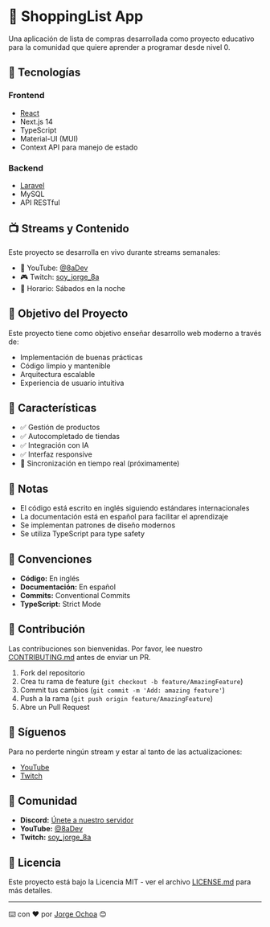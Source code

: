 # 🛒 ShoppingList App

Una aplicación de lista de compras desarrollada como proyecto educativo para la comunidad que quiere aprender a programar desde nivel 0.

## 🚀 Tecnologías

### Frontend
- [React](frontend/README.md)
- Next.js 14
- TypeScript
- Material-UI (MUI)
- Context API para manejo de estado

### Backend
- [Laravel](backend/README.md)
- MySQL
- API RESTful

## 📺 Streams y Contenido

Este proyecto se desarrolla en vivo durante streams semanales:

- 🎥 YouTube: [@8aDev](https://www.youtube.com/@8aDev)
- 🎮 Twitch: [soy_jorge_8a](https://www.twitch.tv/soy_jorge_8a)
- 📅 Horario: Sábados en la noche

## 🎯 Objetivo del Proyecto

Este proyecto tiene como objetivo enseñar desarrollo web moderno a través de:
- Implementación de buenas prácticas
- Código limpio y mantenible
- Arquitectura escalable
- Experiencia de usuario intuitiva

## 🎯 Características

- ✅ Gestión de productos
- ✅ Autocompletado de tiendas
- ✅ Integración con IA
- ✅ Interfaz responsive
- 🔄 Sincronización en tiempo real (próximamente)

## 📝 Notas

- El código está escrito en inglés siguiendo estándares internacionales
- La documentación está en español para facilitar el aprendizaje
- Se implementan patrones de diseño modernos
- Se utiliza TypeScript para type safety

## 📝 Convenciones

- **Código:** En inglés
- **Documentación:** En español
- **Commits:** Conventional Commits
- **TypeScript:** Strict Mode

## 🤝 Contribución

Las contribuciones son bienvenidas. Por favor, lee nuestro [CONTRIBUTING.md](CONTRIBUTING.md) antes de enviar un PR.

1. Fork del repositorio
2. Crea tu rama de feature (`git checkout -b feature/AmazingFeature`)
3. Commit tus cambios (`git commit -m 'Add: amazing feature'`)
4. Push a la rama (`git push origin feature/AmazingFeature`)
5. Abre un Pull Request

## 📱 Síguenos

Para no perderte ningún stream y estar al tanto de las actualizaciones:
- [YouTube](https://www.youtube.com/@8aDev)
- [Twitch](https://www.twitch.tv/soy_jorge_8a)

## 👥 Comunidad

- **Discord:** [Únete a nuestro servidor](link-discord)
- **YouTube:** [@8aDev](https://www.youtube.com/@8aDev)
- **Twitch:** [soy_jorge_8a](https://www.twitch.tv/soy_jorge_8a)

## 📄 Licencia

Este proyecto está bajo la Licencia MIT - ver el archivo [LICENSE.md](LICENSE.md) para más detalles.

---
⌨️ con ❤️ por [Jorge Ochoa](https://github.com/tu-usuario) 😊
